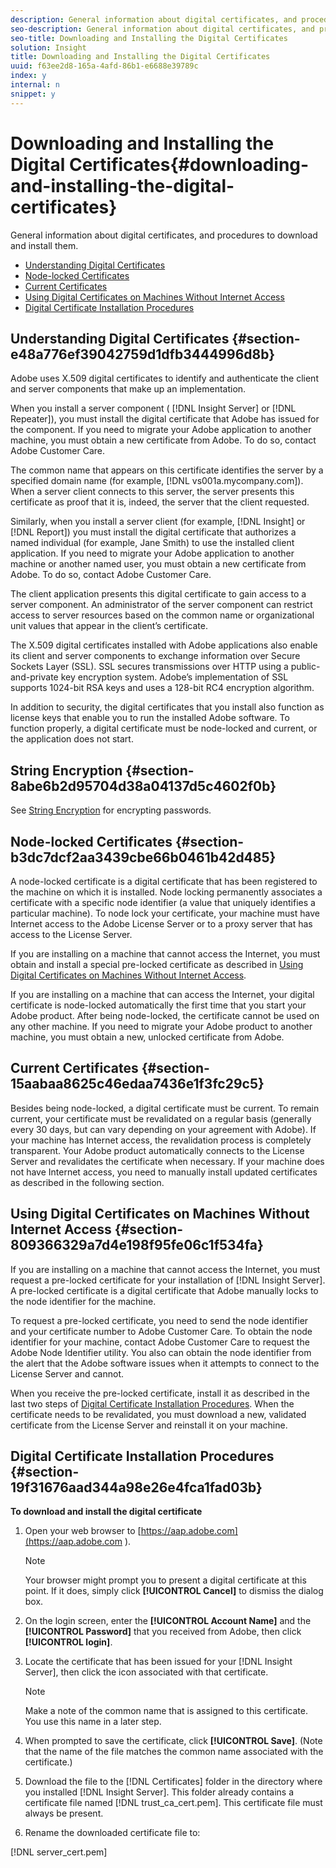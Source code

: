 ```yaml
---
description: General information about digital certificates, and procedures to download and install them.
seo-description: General information about digital certificates, and procedures to download and install them.
seo-title: Downloading and Installing the Digital Certificates
solution: Insight
title: Downloading and Installing the Digital Certificates
uuid: f63ee2d8-165a-4afd-86b1-e6688e39789c
index: y
internal: n
snippet: y
---
```


# Downloading and Installing the Digital Certificates{#downloading-and-installing-the-digital-certificates}

General information about digital certificates, and procedures to download and install them.

* [Understanding Digital Certificates](../../../../../home/c-inst-svr/c-install-ins-svr/t-install-proc-inst-svr-dpu/c-dnld-dgtl-cert/c-dnld-dgtl-cert.md#section-e48a776ef39042759d1dfb3444996d8b) 
* [Node-locked Certificates](../../../../../home/c-inst-svr/c-install-ins-svr/t-install-proc-inst-svr-dpu/c-dnld-dgtl-cert/c-dnld-dgtl-cert.md#section-b3dc7dcf2aa3439cbe66b0461b42d485) 
* [Current Certificates](../../../../../home/c-inst-svr/c-install-ins-svr/t-install-proc-inst-svr-dpu/c-dnld-dgtl-cert/c-dnld-dgtl-cert.md#section-15aabaa8625c46edaa7436e1f3fc29c5) 
* [Using Digital Certificates on Machines Without Internet Access](../../../../../home/c-inst-svr/c-install-ins-svr/t-install-proc-inst-svr-dpu/c-dnld-dgtl-cert/c-dnld-dgtl-cert.md#section-809366329a7d4e198f95fe06c1f534fa) 
* [Digital Certificate Installation Procedures](../../../../../home/c-inst-svr/c-install-ins-svr/t-install-proc-inst-svr-dpu/c-dnld-dgtl-cert/c-dnld-dgtl-cert.md#section-19f31676aad344a98e26e4fca1fad03b)

## Understanding Digital Certificates {#section-e48a776ef39042759d1dfb3444996d8b}

Adobe uses X.509 digital certificates to identify and authenticate the client and server components that make up an implementation.

When you install a server component ( [!DNL Insight Server] or [!DNL Repeater]), you must install the digital certificate that Adobe has issued for the component. If you need to migrate your Adobe application to another machine, you must obtain a new certificate from Adobe. To do so, contact Adobe Customer Care.

The common name that appears on this certificate identifies the server by a specified domain name (for example, [!DNL vs001a.mycompany.com]). When a server client connects to this server, the server presents this certificate as proof that it is, indeed, the server that the client requested.

Similarly, when you install a server client (for example, [!DNL Insight] or [!DNL Report]) you must install the digital certificate that authorizes a named individual (for example, Jane Smith) to use the installed client application. If you need to migrate your Adobe application to another machine or another named user, you must obtain a new certificate from Adobe. To do so, contact Adobe Customer Care.

The client application presents this digital certificate to gain access to a server component. An administrator of the server component can restrict access to server resources based on the common name or organizational unit values that appear in the client’s certificate.

The X.509 digital certificates installed with Adobe applications also enable its client and server components to exchange information over Secure Sockets Layer (SSL). SSL secures transmissions over HTTP using a public-and-private key encryption system. Adobe’s implementation of SSL supports 1024-bit RSA keys and uses a 128-bit RC4 encryption algorithm.

In addition to security, the digital certificates that you install also function as license keys that enable you to run the installed Adobe software. To function properly, a digital certificate must be node-locked and current, or the application does not start.

## String Encryption {#section-8abe6b2d95704d38a04137d5c4602f0b}

See [String Encryption](../../../../../home/c-inst-svr/c-install-ins-svr/t-install-proc-inst-svr-dpu/c-dnld-dgtl-cert/string-encryption.md#concept-35da0b53650a4d7e82b240ad27f6d45a) for encrypting passwords.

## Node-locked Certificates {#section-b3dc7dcf2aa3439cbe66b0461b42d485}

A node-locked certificate is a digital certificate that has been registered to the machine on which it is installed. Node locking permanently associates a certificate with a specific node identifier (a value that uniquely identifies a particular machine). To node lock your certificate, your machine must have Internet access to the Adobe License Server or to a proxy server that has access to the License Server.

If you are installing on a machine that cannot access the Internet, you must obtain and install a special pre-locked certificate as described in [Using Digital Certificates on Machines Without Internet Access](../../../../../home/c-inst-svr/c-install-ins-svr/t-install-proc-inst-svr-dpu/c-dnld-dgtl-cert/c-dnld-dgtl-cert.md#section-809366329a7d4e198f95fe06c1f534fa).

If you are installing on a machine that can access the Internet, your digital certificate is node-locked automatically the first time that you start your Adobe product. After being node-locked, the certificate cannot be used on any other machine. If you need to migrate your Adobe product to another machine, you must obtain a new, unlocked certificate from Adobe.

## Current Certificates {#section-15aabaa8625c46edaa7436e1f3fc29c5}

Besides being node-locked, a digital certificate must be current. To remain current, your certificate must be revalidated on a regular basis (generally every 30 days, but can vary depending on your agreement with Adobe). If your machine has Internet access, the revalidation process is completely transparent. Your Adobe product automatically connects to the License Server and revalidates the certificate when necessary. If your machine does not have Internet access, you need to manually install updated certificates as described in the following section.

## Using Digital Certificates on Machines Without Internet Access {#section-809366329a7d4e198f95fe06c1f534fa}

If you are installing on a machine that cannot access the Internet, you must request a pre-locked certificate for your installation of [!DNL Insight Server]. A pre-locked certificate is a digital certificate that Adobe manually locks to the node identifier for the machine.

To request a pre-locked certificate, you need to send the node identifier and your certificate number to Adobe Customer Care. To obtain the node identifier for your machine, contact Adobe Customer Care to request the Adobe Node Identifier utility. You also can obtain the node identifier from the alert that the Adobe software issues when it attempts to connect to the License Server and cannot.

When you receive the pre-locked certificate, install it as described in the last two steps of [Digital Certificate Installation Procedures](../../../../../home/c-inst-svr/c-install-ins-svr/t-install-proc-inst-svr-dpu/c-dnld-dgtl-cert/c-dnld-dgtl-cert.md#section-19f31676aad344a98e26e4fca1fad03b). When the certificate needs to be revalidated, you must download a new, validated certificate from the License Server and reinstall it on your machine.

## Digital Certificate Installation Procedures {#section-19f31676aad344a98e26e4fca1fad03b}

**To download and install the digital certificate**

1. Open your web browser to [https://aap.adobe.com](https://aap.adobe.com ).

   >[!NOTE]
   >
   >Your browser might prompt you to present a digital certificate at this point. If it does, simply click **[!UICONTROL Cancel]** to dismiss the dialog box.

1. On the login screen, enter the **[!UICONTROL Account Name]** and the **[!UICONTROL Password]** that you received from Adobe, then click **[!UICONTROL login]**. 

1. Locate the certificate that has been issued for your [!DNL Insight Server], then click the icon associated with that certificate.

   >[!NOTE]
   >
   >Make a note of the common name that is assigned to this certificate. You use this name in a later step.

1. When prompted to save the certificate, click **[!UICONTROL Save]**. (Note that the name of the file matches the common name associated with the certificate.) 
1. Download the file to the [!DNL Certificates] folder in the directory where you installed [!DNL Insight Server]. This folder already contains a certificate file named [!DNL trust_ca_cert.pem]. This certificate file must always be present. 

1. Rename the downloaded certificate file to:

[!DNL server_cert.pem]

